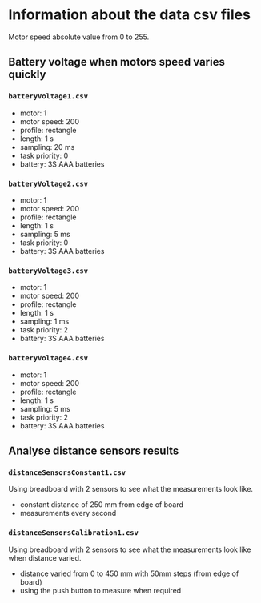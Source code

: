 # Information about the data csv files

Motor speed absolute value from 0 to 255.

## Battery voltage when motors speed varies quickly

### `batteryVoltage1.csv`

- motor: 1
- motor speed: 200
- profile: rectangle
- length: 1 s
- sampling: 20 ms
- task priority: 0
- battery: 3S AAA batteries

### `batteryVoltage2.csv`

- motor: 1
- motor speed: 200
- profile: rectangle
- length: 1 s
- sampling: 5 ms
- task priority: 0
- battery: 3S AAA batteries

### `batteryVoltage3.csv`

- motor: 1
- motor speed: 200
- profile: rectangle
- length: 1 s
- sampling: 1 ms
- task priority: 2
- battery: 3S AAA batteries

### `batteryVoltage4.csv`

- motor: 1
- motor speed: 200
- profile: rectangle
- length: 1 s
- sampling: 5 ms
- task priority: 2
- battery: 3S AAA batteries

## Analyse distance sensors results

### `distanceSensorsConstant1.csv`

Using breadboard with 2 sensors to see what the measurements look like.

- constant distance of 250 mm from edge of board
- measurements every second

### `distanceSensorsCalibration1.csv`

Using breadboard with 2 sensors to see what the measurements look like when distance varied.

- distance varied from 0 to 450 mm with 50mm steps (from edge of board)
- using the push button to measure when required

